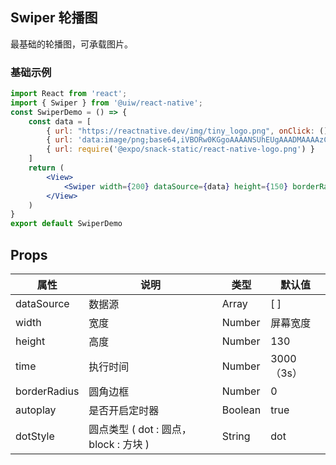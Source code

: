 Swiper 轮播图
---

最基础的轮播图，可承载图片。

### 基础示例

<!--DemoStart--> 
```jsx
import React from 'react';
import { Swiper } from '@uiw/react-native';
const SwiperDemo = () => {
    const data = [
        { url: "https://reactnative.dev/img/tiny_logo.png", onClick: () => { console.log("你好！uiw/react-native") } },
        { url: 'data:image/png;base64,iVBORw0KGgoAAAANSUhEUgAAADMAAAAzCAYAAAA6oTAqAAAAEXRFWHRTb2Z0d2FyZQBwbmdjcnVzaEB1SfMAAABQSURBVGje7dSxCQBACARB+2/ab8BEeQNhFi6WSYzYLYudDQYGBgYGBgYGBgYGBgYGBgZmcvDqYGBgmhivGQYGBgYGBgYGBgYGBgYGBgbmQw+P/eMrC5UTVAAAAABJRU5ErkJggg==' },
        { url: require('@expo/snack-static/react-native-logo.png') }
    ]
    return (
        <View>
            <Swiper width={200} dataSource={data} height={150} borderRadius={24} />
        </View>
    )
}
export default SwiperDemo
```
<!--End-->

## Props

属性 | 说明 | 类型 | 默认值
----|-----|------|------
| dataSource   | 数据源         | Array     | [ ] |
| width        | 宽度           |  Number   |屏幕宽度|
| height       | 高度           | Number    |  130 |
| time         | 执行时间       | Number    | 3000（3s） |
| borderRadius | 圆角边框       | Number    |  0 |
| autoplay     | 是否开启定时器  | Boolean   | true|
| dotStyle     | 圆点类型 ( dot : 圆点， block : 方块 )       | String    | dot |